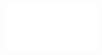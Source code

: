<object data="resume.pdf" type="application/pdf" width="700px" height="700px">
    <embed src="./resume.pdf">
    </embed>
</object>
